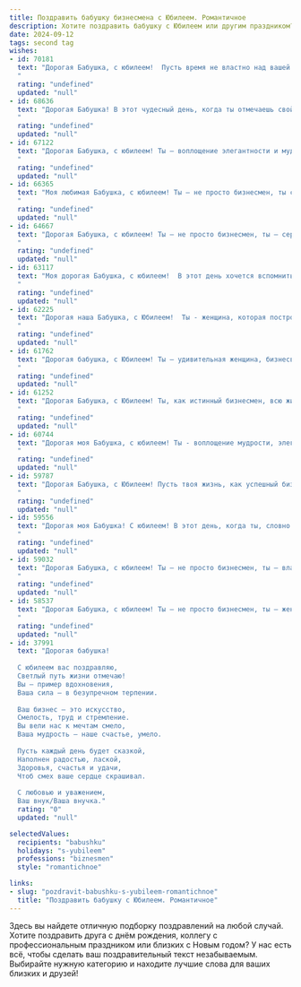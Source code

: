 ```yaml
---
title: Поздравить бабушку бизнесмена с Юбилеем. Романтичное
description: Хотите поздравить бабушку с Юбилеем или другим праздником? Наш ИИ создаст незабываемое поздравление, а вы обязательно выделитесь среди других.  
date: 2024-09-12
tags: second tag
wishes:
- id: 70181
  text: "Дорогая Бабушка, с юбилеем!  Пусть время не властно над вашей душой,  а ваш бизнес процветает как сад в полном цвету.  Ваша жизненная мудрость и неугасимый оптимизм  —  источник вдохновения для всех нас.  Мы  бесконечно любим вас!
  "
  rating: "undefined"
  updated: "null"
- id: 68636
  text: "Дорогая Бабушка! В этот чудесный день, когда ты отмечаешь свой Юбилей, я хочу сказать \"спасибо\" за твою мудрость, за твою любовь и за то, что ты всегда была рядом. Ты —  бизнес-леди с тонкой душой, которая вдохновляет своим примером и умением справляться с любыми задачами. Пусть этот день станет началом нового этапа в твоей жизни, наполненного яркими красками, счастливыми моментами и бесконечной любовью близких!
  "
  rating: "undefined"
  updated: "null"
- id: 67122
  text: "Дорогая Бабушка, с юбилеем! Ты – воплощение элегантности и мудрости, женщина, умеющая строить бизнес и создавать уют. В твоих глазах я вижу отражение всей жизни, полной любви, заботы и ярких побед. Желаю тебе здоровья, благополучия и настоящего счастья, которое всегда согревает сердце. Пусть каждый день будет наполнен теплом, радостью и любовью!
  "
  rating: "undefined"
  updated: "null"
- id: 66365
  text: "Моя любимая Бабушка, с юбилеем! Ты – не просто бизнесмен, ты сердце и душа нашей семьи. Твой ум, хватка и бесконечная любовь вдохновляют нас на свершения. Пусть этот день станет началом новой главы в твоем полном ярких красок жизненном романе!
  "
  rating: "undefined"
  updated: "null"
- id: 64667
  text: "Дорогая Бабушка, с юбилеем! Ты – не просто бизнесмен, ты – сердце нашей семьи, лучик света и тепла, который всегда согревает и направляет. Пусть твоя жизнь будет полна радости, любви и благополучия. Мы гордимся тобой и желаем тебе долгих лет, наполненных счастьем!
  "
  rating: "undefined"
  updated: "null"
- id: 63117
  text: "Моя дорогая Бабушка, с юбилеем!  В этот день хочется вспомнить о твоем удивительном жизненном пути, о твоей силе духа, о твоей мудрости и о том, как ты вдохновляла нас своим примером. Ты – талантливый бизнесмен, который сумел построить свою жизнь и достичь вершин. Сегодня я хочу пожелать тебе, чтобы твоя энергия и оптимизм не угасали, чтобы каждый день приносил тебе радость и новые возможности!  Пусть любовь, счастье и здоровье всегда будут рядом!
  "
  rating: "undefined"
  updated: "null"
- id: 62225
  text: "Дорогая наша Бабушка, с Юбилеем!  Ты - женщина, которая построила свою жизнь, как успешный бизнесмен, но при этом осталась нежной и любящей.  Твоя сила духа и  непоколебимая вера в добро  вдохновляют нас. Пусть эта  яркая дата  станет началом новой,  волшебной  главы  в  твоей  жизни, наполненной  счастьем,  любовью  и  здоровьем!
  "
  rating: "undefined"
  updated: "null"
- id: 61762
  text: "Дорогая бабушка, с Юбилеем! Ты – удивительная женщина, бизнесвумен, которая покорила вершины успеха, оставаясь при этом любящей и заботливой. Пусть каждый день будет наполнен радостью, любовью и новыми победами!
  "
  rating: "undefined"
  updated: "null"
- id: 61252
  text: "Дорогая Бабушка, с Юбилеем! Ты, как истинный бизнесмен, всю жизнь строила свой мир, где царят любовь, тепло и уют. Пусть в этом мире всегда будет место для новых свершений, ярких моментов и бесконечного счастья!
  "
  rating: "undefined"
  updated: "null"
- id: 60744
  text: "Дорогая моя Бабушка, с юбилеем! Ты - воплощение мудрости, элегантности и, конечно же, бизнес-дарования. Твой талант создавать, строить, вдохновлять — это настоящее искусство! Пусть каждая страница твоей жизни будет наполнена любовью, радостью и новыми свершениями.
  "
  rating: "undefined"
  updated: "null"
- id: 59787
  text: "Дорогая Бабушка, с Юбилеем! Пусть твоя жизнь, как успешный бизнес, будет полна процветания, любви и нежных моментов. Ты - наша опора, источник мудрости и тепла. Желаем тебе крепкого здоровья, ярких красок и  радости в каждом дне!
  "
  rating: "undefined"
  updated: "null"
- id: 59556
  text: "Дорогая моя Бабушка! С юбилеем! В этот день, когда ты, словно драгоценный камень, сияешь опытом и мудростью, я хочу пожелать тебе неиссякаемой энергии, чтобы твой бизнес процветал, а сердце всегда пело от счастья! Пусть каждый новый день будет полон любви, добра и ярких красок, как твои самые красивые воспоминания! 🎉❤️
  "
  rating: "undefined"
  updated: "null"
- id: 59032
  text: "Дорогая Бабушка, с юбилеем! Ты – не просто бизнесмен, ты – властелин сердец, умеющий строить империи из любви и заботы. Пусть твой успех всегда будет сопряжен с счастьем, а каждый новый день дарит новые, яркие моменты!
  "
  rating: "undefined"
  updated: "null"
- id: 58537
  text: "Дорогая Бабушка, с юбилеем! Ты – не просто бизнесмен, ты – женщина, которая покорила вершины успеха, оставаясь при этом хранительницей домашнего очага и любящей бабушкой. Твой светлый и сильный дух вдохновляет меня, а твоя мудрость – неоценимый дар. Желаю тебе долгих лет, наполненных счастьем, любовью и, конечно же, успехом во всех твоих начинаниях.
  "
  rating: "undefined"
  updated: "null"
- id: 37991
  text: "Дорогая бабушка!
  
  С юбилеем вас поздравляю,
  Светлый путь жизни отмечаю!
  Вы — пример вдохновения,
  Ваша сила — в безупречном терпении.
  
  Ваш бизнес — это искусство,
  Смелость, труд и стремление.
  Вы вели нас к мечтам смело,
  Ваша мудрость — наше счастье, умело.
  
  Пусть каждый день будет сказкой,
  Наполнен радостью, лаской,
  Здоровья, счастья и удачи,
  Чтоб смех ваше сердце скрашивал.
  
  С любовью и уважением,
  Ваш внук/Ваша внучка."
  rating: "0"
  updated: "null"

selectedValues:
  recipients: "babushku"
  holidays: "s-yubileem"
  professions: "biznesmen"
  style: "romantichnoe"

links:
- slug: "pozdravit-babushku-s-yubileem-romantichnoe"
  title: "Поздравить бабушку с Юбилеем. Романтичное"
---
```


Здесь вы найдете отличную подборку поздравлений на любой случай. 
Хотите поздравить друга с днём рождения, коллегу с профессиональным праздником или близких с Новым годом? У нас есть всё, чтобы сделать ваш поздравительный текст незабываемым. Выбирайте нужную категорию и находите лучшие слова для ваших близких и друзей!
